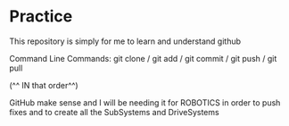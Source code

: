 # Practice

This repository is simply for me to learn and understand github

Command Line Commands:
git clone /
git add /
git commit /
git push /
git pull 

(^^ IN that order^^)


GitHub make sense and I will be needing it for ROBOTICS in order to push fixes and to create all the SubSystems and DriveSystems